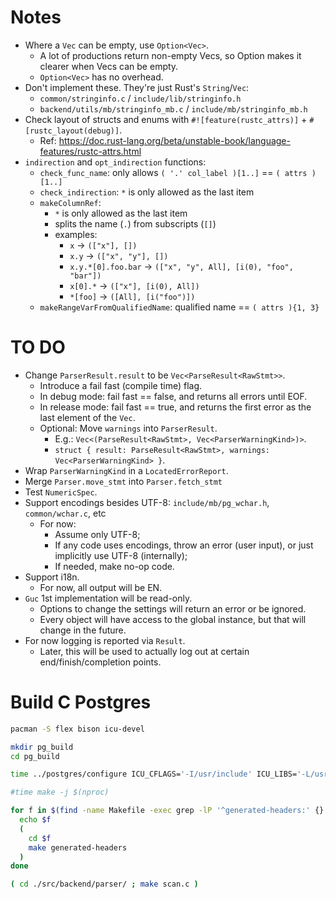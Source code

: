 
# Notes
* Where a `Vec` can be empty, use `Option<Vec>`.
  * A lot of productions return non-empty Vecs, so Option makes it clearer when Vecs can be empty.
  * `Option<Vec>` has no overhead.
* Don't implement these. They're just Rust's `String`/`Vec`:
  * `common/stringinfo.c` / `include/lib/stringinfo.h` 
  * `backend/utils/mb/stringinfo_mb.c` / `include/mb/stringinfo_mb.h`
* Check layout of structs and enums with `#![feature(rustc_attrs)]` + `#[rustc_layout(debug)]`.
  * Ref: https://doc.rust-lang.org/beta/unstable-book/language-features/rustc-attrs.html
* `indirection` and `opt_indirection` functions:
  * `check_func_name`: only allows `( '.' col_label )[1..]` == `( attrs )[1..]`
  * `check_indirection`: `*` is only allowed as the last item
  * `makeColumnRef`:
    * `*` is only allowed as the last item
    * splits the name (`.`) from subscripts (`[]`)
    * examples:
      * `x` -> `(["x"], [])`
      * `x.y` -> `(["x", "y"], [])`
      * `x.y.*[0].foo.bar` -> `(["x", "y", All], [i(0), "foo", "bar"])`
      * `x[0].*` -> `(["x"], [i(0), All])`
      * `*[foo]` -> `([All], [i("foo")])`
  * `makeRangeVarFromQualifiedName`: qualified name == `( attrs ){1, 3}`

# TO DO
* Change `ParserResult.result` to be `Vec<ParseResult<RawStmt>>`.
  * Introduce a fail fast (compile time) flag.
  * In debug mode: fail fast == false, and returns all errors until EOF.
  * In release mode: fail fast == true, and returns the first error as the last element of the `Vec`.
  * Optional: Move `warnings` into `ParserResult`.
    * E.g.: `Vec<(ParseResult<RawStmt>, Vec<ParserWarningKind>)>`.
    * `struct { result: ParseResult<RawStmt>, warnings: Vec<ParserWarningKind> }`.
* Wrap `ParserWarningKind` in a `LocatedErrorReport`.
* Merge `Parser.move_stmt` into `Parser.fetch_stmt`
* Test `NumericSpec`.
* Support encodings besides UTF-8: `include/mb/pg_wchar.h`, `common/wchar.c`, etc
  * For now:
    * Assume only UTF-8;
    * If any code uses encodings, throw an error (user input), or just implicitly use UTF-8 (internally);
    * If needed, make no-op code.
* Support i18n.
  * For now, all output will be EN.
* `Guc` 1st implementation will be read-only.
  * Options to change the settings will return an error or be ignored.
  * Every object will have access to the global instance, but that will change in the future.
* For now logging is reported via `Result`.
  * Later, this will be used to actually log out at certain end/finish/completion points.

# Build C Postgres

```sh
pacman -S flex bison icu-devel

mkdir pg_build
cd pg_build

time ../postgres/configure ICU_CFLAGS='-I/usr/include' ICU_LIBS='-L/usr/lib -licui18n -licuuc -licudata' --host=x86_64-w64-mingw32 --enable-debug --enable-cassert

#time make -j $(nproc)

for f in $(find -name Makefile -exec grep -lP '^generated-headers:' {} \+ | xargs dirname) ; do
  echo $f
  (
    cd $f
    make generated-headers
  )
done

( cd ./src/backend/parser/ ; make scan.c )

```
